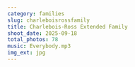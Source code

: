 ```yaml
---
category: families
slug: charleboisrossfamily
title: Charlebois-Ross Extended Family
shoot_date: 2025-09-18
total_photos: 78
music: Everybody.mp3
img_ext: jpg
---
```


